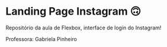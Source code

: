 # Landing Page Instagram 🙃

Repositório da aula de Flexbox, interface de login do Instagram! 


Professora: Gabriela Pinheiro
